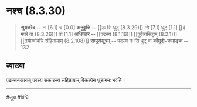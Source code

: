 # नश्च (8.3.30)
> **सूत्रच्छेद --** नः [6.1] च [0.0]
> **अनुवृत्ति --** [[डः सि धुट् (8.3.29)]] सि [7.1] धुट् [1.1] [[हे मपरे वा (8.3.26)]] वा [1.1]
> **अधिकार --** [[पदस्य (8.1.16)]] [[पूर्वत्रासिद्धम् (8.2.1)]] [[तयोर्य्वावचि संहितायाम्  (8.2.108)]]
> **सम्पूर्णसूत्रम् --** पदस्य नः सि धुट् वा
> **कौमुदी-क्रमाङ्क --** 132

## व्याख्या

पदान्तनकारात् परस्य सकारस्य संहितायाम् विकल्पेन धुडागमः भवति।

---
#सूत्र #विधि 